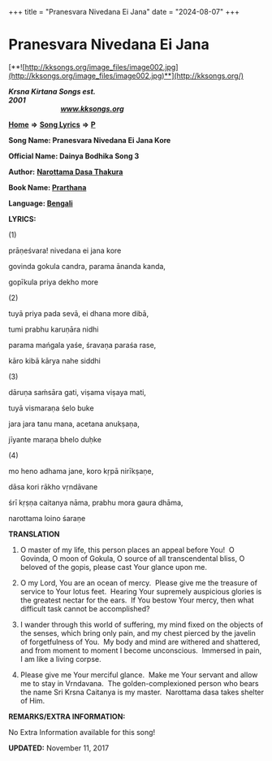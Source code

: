+++
title = "Pranesvara Nivedana Ei Jana"
date = "2024-08-07"
+++

# Pranesvara Nivedana Ei Jana
[**![http://kksongs.org/image_files/image002.jpg](http://kksongs.org/image_files/image002.jpg)**](http://kksongs.org/)

**_Krsna Kirtana Songs est. 2001_**                                                                                                                                                 **_www.kksongs.org_**

**[Home](http://kksongs.org/)** **⇒** **[Song Lyrics](http://kksongs.org/lyrics.html)** **⇒** **[P](http://kksongs.org/songs/song_p.html)**

**Song Name: Pranesvara Nivedana Ei Jana Kore**

**Official Name: Dainya Bodhika Song 3**

**Author:** [**Narottama Dasa Thakura**](http://kksongs.org/authors/list/narottama.html)

**Book Name: [Prarthana](http://kksongs.org/authors/literature/prarthana.html)**

**Language: [Bengali](http://kksongs.org/language/list/bengali.html)**

**LYRICS:**

(1)

prāṇeśvara! nivedana ei jana kore

govinda gokula candra, parama ānanda kanda,

gopīkula priya dekho more

(2)

tuyā priya pada sevā, ei dhana more dibā,

tumi prabhu karuṇāra nidhi

parama mańgala yaśe, śravaṇa paraśa rase,

kāro kibā kārya nahe siddhi

(3)

dāruṇa saḿsāra gati, viṣama viṣaya mati,

tuyā vismaraṇa śelo buke

jara jara tanu mana, acetana anukṣaṇa,

jīyante maraṇa bhelo duḥke

(4)

mo heno adhama jane, koro kṛpā nirīkṣaṇe,

dāsa kori rākho vṛndāvane

śrī kṛṣṇa caitanya nāma, prabhu mora gaura dhāma,

narottama loino śaraṇe

**TRANSLATION**

1) O master of my life, this person places an appeal before You!  O Govinda, O moon of Gokula, O source of all transcendental bliss, O beloved of the gopis, please cast Your glance upon me. 

2) O my Lord, You are an ocean of mercy.  Please give me the treasure of service to Your lotus feet.  Hearing Your supremely auspicious glories is the greatest nectar for the ears.  If You bestow Your mercy, then what difficult task cannot be accomplished? 

3) I wander through this world of suffering, my mind fixed on the objects of the senses, which bring only pain, and my chest pierced by the javelin of forgetfulness of You.  My body and mind are withered and shattered, and from moment to moment I become unconscious.  Immersed in pain, I am like a living corpse. 

4) Please give me Your merciful glance.  Make me Your servant and allow me to stay in Vrndavana.  The golden-complexioned person who bears the name Sri Krsna Caitanya is my master.  Narottama dasa takes shelter of Him.

**REMARKS/EXTRA INFORMATION:**

No Extra Information available for this song!

**UPDATED:** November 11, 2017